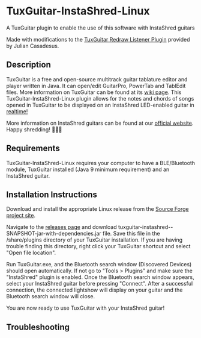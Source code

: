 # TuxGuitar-InstaShred-Linux
A TuxGuitar plugin to enable the use of this software with InstaShred guitars

Made with modifications to the [TuxGuitar Redraw Listener Plugin](https://sourceforge.net/p/tuxguitar/support-requests/37/) provided by Julian Casadesus.

## Description
TuxGuitar is a free and open-source multitrack guitar tablature editor and player written in Java. It can open/edit GuitarPro, PowerTab and TablEdit files. More information on TuxGuitar can be found at its [wiki page](https://en.wikipedia.org/wiki/TuxGuitar). This TuxGuitar-InstaShred-Linux plugin allows for the notes and chords of songs opened in TuxGuitar to be displayed on an InstaShred LED-enabled guitar in [realtime!](https://www.youtube.com/watch?v=LtRkjv9bZKI) 

More information on InstaShred guitars can be found at our [official website](https://www.instashred.com.au/). Happy shredding! 🎸🎼🎵

## Requirements
TuxGuitar-InstaShred-Linux requires your computer to have a BLE/Bluetooth module, TuxGuitar installed (Java 9 minimum requirement) and an InstaShred guitar.  

## Installation Instructions
Download and install the appropriate Linux release from the [Source Forge project site](https://sourceforge.net/projects/tuxguitar/files/TuxGuitar/).

Navigate to the [releases page](https://github.com/InstaShred/TuxGuitar-InstaShred-Windows/releases) and download tuxguitar-instashred--SNAPSHOT-jar-with-dependencies.jar file. Save this file in the /share/plugins directory of your TuxGuitar installation. If you are having trouble finding this directory, right click your TuxGuitar shortcut and select "Open file location".

Run TuxGuitar.exe, and the Bluetooth search window (Discovered Devices) should open automatically. If not go to "Tools > Plugins" and make sure the "InstaShred" plugin is enabled. Once the Bluetooth search window appears, select your InstaShred guitar before pressing "Connect". After a successful connection, the connected lightshow will display on your guitar and the Bluetooth search window will close. 

You are now ready to use TuxGuitar with your InstaShred guitar!

## Troubleshooting
